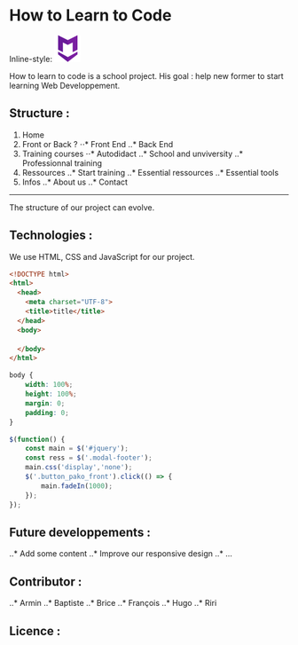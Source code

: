 # How to Learn to Code

Inline-style: 
![alt text](https://github.com/adam-p/markdown-here/raw/master/src/common/images/icon48.png "Logo How to Learn to Code")

How to learn to code is a school project. His goal : help new former to start learning Web Developpement.

## Structure :

1. Home
2. Front or Back ?
⋅⋅* Front End
..* Back End
3. Training courses
⋅⋅* Autodidact
..* School and unviversity
..* Professionnal training
4. Ressources
..* Start training
..* Essential ressources
..* Essential tools
5. Infos
..* About us
..* Contact

---

The structure of our project can evolve.

## Technologies :

We use HTML, CSS and JavaScript for our project.
```html
<!DOCTYPE html>
<html>
  <head>
    <meta charset="UTF-8">
    <title>title</title>
  </head>
  <body>
  
  </body>
</html>
```
```css
body {
    width: 100%;
    height: 100%;
    margin: 0;
    padding: 0;
}
```
```javascript
$(function() {
	const main = $('#jquery');
	const ress = $('.modal-footer');
    main.css('display','none');
	$('.button_pako_front').click(() => {
		main.fadeIn(1000);
	});
});
```
## Future developpements :

..* Add some content
..* Improve our responsive design
..* ...

## Contributor :

..* Armin
..* Baptiste
..* Brice
..* François
..* Hugo
..* Riri

## Licence :